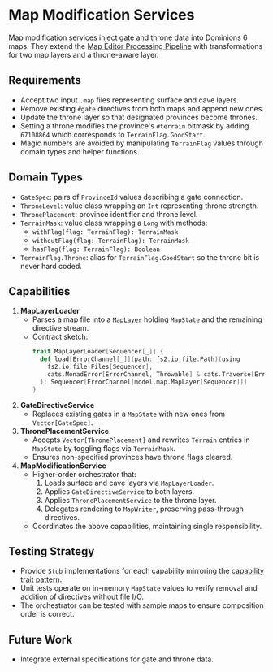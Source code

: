 # Map Modification Services

Map modification services inject gate and throne data into Dominions 6 maps. They extend the [Map Editor Processing Pipeline](map_editor_pipeline.md) with transformations for two map layers and a throne-aware layer.

## Requirements
- Accept two input `.map` files representing surface and cave layers.
- Remove existing `#gate` directives from both maps and append new ones.
- Update the throne layer so that designated provinces become thrones.
- Setting a throne modifies the province's `#terrain` bitmask by adding `67108864` which corresponds to `TerrainFlag.GoodStart`.
- Magic numbers are avoided by manipulating `TerrainFlag` values through domain types and helper functions.

## Domain Types
- `GateSpec`: pairs of `ProvinceId` values describing a gate connection.
- `ThroneLevel`: value class wrapping an `Int` representing throne strength.
- `ThronePlacement`: province identifier and throne level.
- `TerrainMask`: value class wrapping a `Long` with methods:
  - `withFlag(flag: TerrainFlag): TerrainMask`
  - `withoutFlag(flag: TerrainFlag): TerrainMask`
  - `hasFlag(flag: TerrainFlag): Boolean`
- `TerrainFlag.Throne`: alias for `TerrainFlag.GoodStart` so the throne bit is never hard coded.

## Capabilities
1. **MapLayerLoader**
   - Parses a map file into a [`MapLayer`](map_state_model_migration.md#maplayer-abstraction) holding `MapState` and the remaining directive stream.
   - Contract sketch:
     ```scala
     trait MapLayerLoader[Sequencer[_]] {
       def load[ErrorChannel[_]](path: fs2.io.file.Path)(using
         fs2.io.file.Files[Sequencer],
         cats.MonadError[ErrorChannel, Throwable] & cats.Traverse[ErrorChannel]
       ): Sequencer[ErrorChannel[model.map.MapLayer[Sequencer]]]
     }
     ```
2. **GateDirectiveService**
   - Replaces existing gates in a `MapState` with new ones from `Vector[GateSpec]`.
3. **ThronePlacementService**
   - Accepts `Vector[ThronePlacement]` and rewrites `Terrain` entries in `MapState` by toggling flags via `TerrainMask`.
   - Ensures non-specified provinces have throne flags cleared.
4. **MapModificationService**
   - Higher-order orchestrator that:
     1. Loads surface and cave layers via `MapLayerLoader`.
     2. Applies `GateDirectiveService` to both layers.
     3. Applies `ThronePlacementService` to the throne layer.
     4. Delegates rendering to `MapWriter`, preserving pass-through directives.
   - Coordinates the above capabilities, maintaining single responsibility.

## Testing Strategy
- Provide `Stub` implementations for each capability mirroring the [capability trait pattern](service_and_capability_patterns.md).
- Unit tests operate on in-memory `MapState` values to verify removal and addition of directives without file I/O.
- The orchestrator can be tested with sample maps to ensure composition order is correct.

## Future Work
- Integrate external specifications for gate and throne data.
